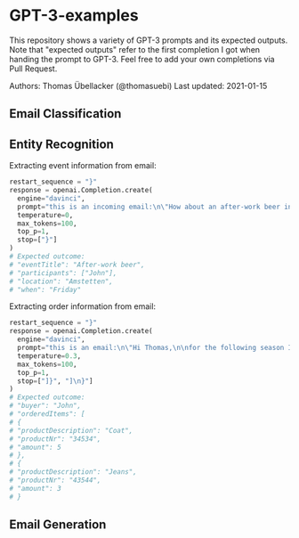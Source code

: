 # GPT-3-examples

This repository shows a variety of GPT-3 prompts and its expected outputs. Note that "expected outputs" refer to the first completion I got when handing the prompt to GPT-3. Feel free to add your own completions via Pull Request.

Authors: Thomas Übellacker (@thomasuebi)
Last updated: 2021-01-15

## Email Classification

## Entity Recognition

Extracting event information from email:

```python
restart_sequence = "}"
response = openai.Completion.create(
  engine="davinci",
  prompt="this is an incoming email:\n\"How about an after-work beer in Amstetten? Friday?\nSee you,\nJohn\"\nCalendar events are in the format {eventTitle: String,participants: Array<String>, location: String, when: String}\nThe calendar event extracted from the email:\n{",
  temperature=0,
  max_tokens=100,
  top_p=1,
  stop=["}"]
)
# Expected outcome:
# "eventTitle": "After-work beer",
# "participants": ["John"],
# "location": "Amstetten",
# "when": "Friday"

```

Extracting order information from email:

```python
restart_sequence = "}"
response = openai.Completion.create(
  engine="davinci",
  prompt="this is an email:\n\"Hi Thomas,\n\nfor the following season I want to order\n- 5 pieces of the coat with the product number 34534\n- 3 jeans with the number 43544\n\nThank you!\nJohn\"\nOrders are in the format {buyer: string, orderedItems: Array<{productDescription: string, productNr: number, amount: number}>}\nThe order extracted from the email:\n{",
  temperature=0.3,
  max_tokens=100,
  top_p=1,
  stop=["]}", "]\n}"]
)
# Expected outcome:
# "buyer": "John",
# "orderedItems": [
# {
# "productDescription": "Coat",
# "productNr": "34534",
# "amount": 5
# },
# {
# "productDescription": "Jeans",
# "productNr": "43544",
# "amount": 3
# }
```

## Email Generation
